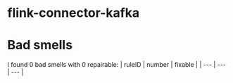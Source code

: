 # flink-connector-kafka 
 
# Bad smells
I found 0 bad smells with 0 repairable:
| ruleID | number | fixable |
| --- | --- | --- |
